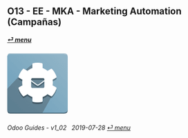 ## O13 - EE - MKA - Marketing Automation (Campañas)
#### [_&#x23CE; menu_](/en-uk/o13/ee/en-uk-o13-ee-guides-menu.md)  
### ![mka](/doc/img/marketing_automation.png)
	
###### Odoo Guides - v1_02 &nbsp; 2019-07-28  [_&#x23CE; menu_](/en-uk/o13/ee/en-uk-o13-ee-guides-menu.md)  

